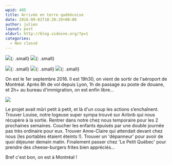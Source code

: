 ```yaml
---
wpid: 485
title: Arrivée en terre québécoise
date: 2016-09-01T18:39:29+00:00
author: julien
layout: post
oldurl: http://blog.sidoine.org/?p=1
categories:
  - Non classé
---
```



![](/media/2016/wp-1472922475216.jpeg){: .small}
![](/media/2016/img_20160901_143449778_hdr.jpg){: .small}

![](/media/2016/img_20160901_123817343.jpg){: .small}
![](/media/2016/img_20160901_152241082.jpg){: .small}
![](/media/2016/img_20160901_152339438.jpg){: .small}

On est le 1er septembre 2016. Il est 19h30, on vient de sortir de l'aéroport de Montréal. Après 8h de vol depuis Lyon, 1h de passage au poste de douane, et 2h+ au bureau d'immigration, on est enfin libre...

![](/media/2016/wp-1472922523284.jpeg)

Le projet avait mûri petit à petit, et là d'un coup les actions s’enchaînent. Trouver Louise, notre logeuse super sympa trouvé sur Airbnb qui nous récupère à la sortie. Rentrer dans notre chez nous temporaire pour les 2 prochaines semaines. Coucher les enfants épuisés par une double journée pas très ordinaire pour eux. Trouver Anne-Claire qui attendait devant chez nous (les portables étaient éteints !). Trouver un 'dépanneur' pour avoir de quoi déjeuner demain matin. Finalement passer chez 'Le Petit Québec' pour prendre des cheese-burgers frites bien appréciés...

Bref c'est bon, on est à Montréal !
